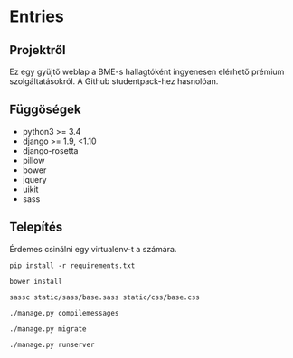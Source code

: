 # Entries
## Projektről

Ez egy gyüjtő weblap a BME-s hallagtóként ingyenesen elérhető prémium szolgáltatásokról.
A Github studentpack-hez hasnolóan.

## Függöségek
- python3 >= 3.4
- django >= 1.9, <1.10
- django-rosetta
- pillow
- bower
- jquery
- uikit
- sass

## Telepítés
Érdemes csinálni egy virtualenv-t a számára.

````pip install -r requirements.txt````

````bower install````

````sassc static/sass/base.sass static/css/base.css````

````./manage.py compilemessages````

````./manage.py migrate````

````./manage.py runserver````
